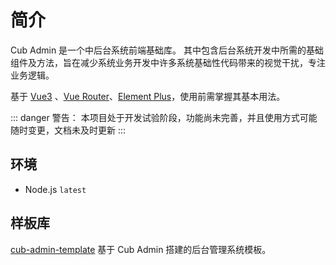 # 简介

Cub Admin 是一个中后台系统前端基础库。
其中包含后台系统开发中所需的基础组件及方法，旨在减少系统业务开发中许多系统基础性代码带来的视觉干扰，专注业务逻辑。


基于 [Vue3](https://vuejs.org) 、[Vue Router](https://router.vuejs.org/)、[Element Plus](https://element-plus.org/)，使用前需掌握其基本用法。

::: danger 警告：
本项目处于开发试验阶段，功能尚未完善，并且使用方式可能随时变更，文档未及时更新
:::

## 环境
- Node.js `latest`

## 样板库
[cub-admin-template](https://github.com/thelostword/cub-admin-template) 基于 Cub Admin 搭建的后台管理系统模板。


